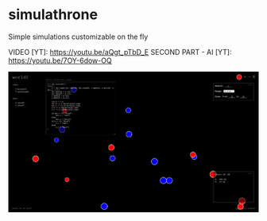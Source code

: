 # simulathrone
Simple simulations customizable on the fly

VIDEO [YT]: https://youtu.be/aQgt_pTbD_E
SECOND PART - AI [YT]: https://youtu.be/7OY-6dow-OQ

![screenshot](https://raw.githubusercontent.com/BrunonDEV/simulathrone/master/scr1.png)

